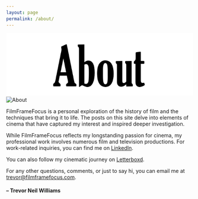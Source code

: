 ```yaml
---
layout: page
permalink: /about/
---
```


![About](/assets/images/Button_About.png)
![About](/assets/images/Illustration_About.png)


FilmFrameFocus is a personal exploration of the history of film and the techniques that bring it to life. The posts on this site delve into elements of cinema that have captured my interest and inspired deeper investigation.

While FilmFrameFocus reflects my longstanding passion for cinema, my professional work involves numerous film and television productions. For work-related inquiries, you can find me on [LinkedIn](https://www.linkedin.com/in/trevornwilliams/).

You can also follow my cinematic journey on [Letterboxd](https://letterboxd.com/trevornwilliams/).

For any other questions, comments, or just to say hi, you can email me at [trevor@filmframefocus.com](mailto:trevor@filmframefocus.com?).

#### – Trevor Neil Williams
